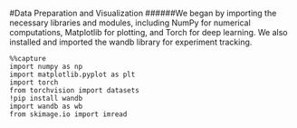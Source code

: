 #Data Preparation and Visualization
######We began by importing the necessary libraries and modules, including NumPy for numerical computations, Matplotlib for plotting, and Torch for deep learning. We also installed and imported the wandb library for experiment tracking.

```
%%capture
import numpy as np
import matplotlib.pyplot as plt
import torch
from torchvision import datasets
!pip install wandb
import wandb as wb
from skimage.io import imread
```
